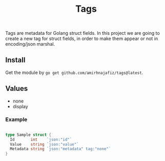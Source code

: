 <h1 align="center">
Tags
</h1>

<br />

Tags are metadata for Golang struct fields. In this project we are going to create a new
tag for struct fields, in order to make them appear or not in encoding/json marshal.

## Install

Get the module by ```go get github.com/amirhnajafiz/tags@latest```.

## Values

- none
- display

### Example

```go

type Sample struct {
  Id       int    `json:"id"`
  Value    string `json:"value"`
  Metadata string `json:"metadata" tag:"none"`
}

```
